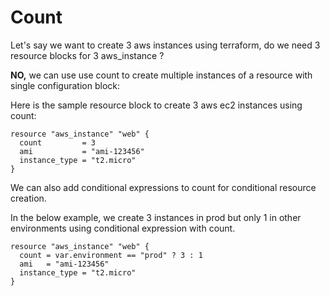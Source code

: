 # Count

Let's say we want to create 3 aws instances using terraform, do we need 3 resource blocks for 3 aws_instance ? 

**NO,** we can use use count to create multiple instances of a resource with single configuration block:

Here is the sample resource block to create 3 aws ec2 instances using count:

```hcl
resource "aws_instance" "web" {
  count         = 3
  ami           = "ami-123456"
  instance_type = "t2.micro"
}
```

We can also add conditional expressions to count for conditional resource creation.

In the below example, we create 3 instances in prod but only 1 in other environments using conditional expression with count.

```hcl
resource "aws_instance" "web" {
  count = var.environment == "prod" ? 3 : 1
  ami   = "ami-123456"
  instance_type = "t2.micro"
}
```
